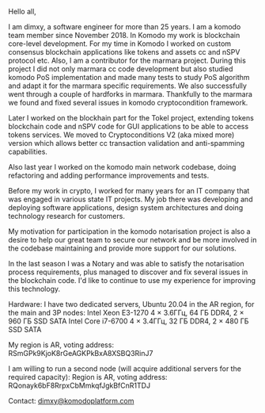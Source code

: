 Hello all,

I am dimxy, a software engineer for more than 25 years. I am a komodo team member since November 2018. In Komodo my work is blockchain core-level development. For my time in Komodo I worked on custom consensus blockchain applications like tokens and assets cc and nSPV protocol etc. Also, I am a contributor for the marmara project. During this project I did not only marmara cc code development but also studied komodo PoS implementation and made many tests to study PoS algorithm and adapt it for the marmara specific requirements. We also successfully went through a couple of hardforks in marmara. Thankfully to the marmara we found and fixed several issues in komodo cryptocondition framework.

Later I worked on the blockhain part for the Tokel project, extending tokens blockchain code and nSPV code for GUI applications to be able to access tokens services. We moved to Cryptoconditions V2 (aka mixed more) version which allows better cc transaction validation and anti-spamming capabilities.

Also last year I worked on the komodo main network codebase, doing refactoring and adding performance improvements and tests.

Before my work in crypto, I worked for many years for an IT company that was engaged in various state IT projects. My job there was developing and deploying software applications, design system architectures and doing technology research for customers.

My motivation for participation in the komodo notarisation project is also a desire to help our great team to secure our network and be more involved in the codebase maintaining and provide more support for our solutions.

In the last season I was a Notary and was able to satisfy the notarisation process requirements, plus managed to discover and fix several issues in the blockchain code. I'd like to continue to use my experience for improving this technology.

Hardware: I have two dedicated servers, Ubuntu 20.04 in the AR region, for the main and 3P nodes:
Intel Xeon E3-1270 4 × 3.6ГГц, 64 ГБ DDR4, 2 × 960 ГБ SSD SATA
Intel Core i7-6700 4 × 3.4ГГц, 32 ГБ DDR4, 2 × 480 ГБ SSD SATA

My region is AR, voting address: RSmGPk9KjoK8rGeAGKPkBxA8XSBQ3RinJ7

I am willing to run a second node (will acquire additional servers for the required capacity):
Region is AR, voting address: RQonayk6bF8RrpxCbMmkqfJgkBfCnR1TDJ

Contact: dimxy@komodoplatform.com
